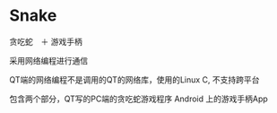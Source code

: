 # Snake

贪吃蛇　＋ 游戏手柄

采用网络编程进行通信

QT端的网络编程不是调用的QT的网络库，使用的Linux C, 不支持跨平台

包含两个部分，QT写的PC端的贪吃蛇游戏程序
              Android 上的游戏手柄App

